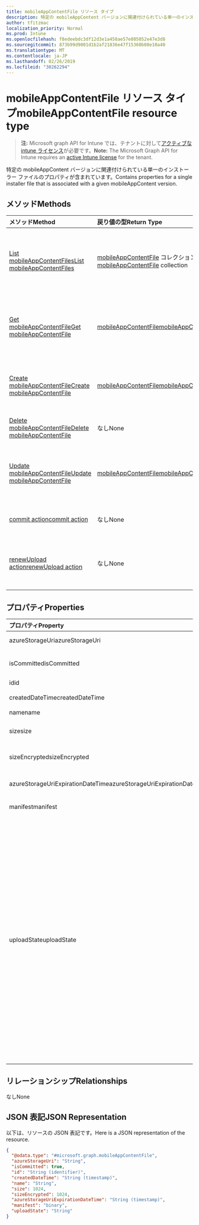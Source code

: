 ```yaml
---
title: mobileAppContentFile リソース タイプ
description: 特定の mobileAppContent バージョンに関連付けられている単一のインストーラー ファイルのプロパティが含まれています。
author: tfitzmac
localization_priority: Normal
ms.prod: Intune
ms.openlocfilehash: f8edeebdc3df12d3e1a458ae57e805052e47e3d8
ms.sourcegitcommit: 873b99d9001d1b2af21836e47f15360b08e10a40
ms.translationtype: MT
ms.contentlocale: ja-JP
ms.lasthandoff: 02/26/2019
ms.locfileid: "30262294"
---
```

# <a name="mobileappcontentfile-resource-type"></a><span data-ttu-id="6c9dc-103">mobileAppContentFile リソース タイプ</span><span class="sxs-lookup"><span data-stu-id="6c9dc-103">mobileAppContentFile resource type</span></span>

> <span data-ttu-id="6c9dc-104">**注:** Microsoft graph API for Intune では、テナントに対して[アクティブな intune ライセンス](https://go.microsoft.com/fwlink/?linkid=839381)が必要です。</span><span class="sxs-lookup"><span data-stu-id="6c9dc-104">**Note:** The Microsoft Graph API for Intune requires an [active Intune license](https://go.microsoft.com/fwlink/?linkid=839381) for the tenant.</span></span>

<span data-ttu-id="6c9dc-105">特定の mobileAppContent バージョンに関連付けられている単一のインストーラー ファイルのプロパティが含まれています。</span><span class="sxs-lookup"><span data-stu-id="6c9dc-105">Contains properties for a single installer file that is associated with a given mobileAppContent version.</span></span>

## <a name="methods"></a><span data-ttu-id="6c9dc-106">メソッド</span><span class="sxs-lookup"><span data-stu-id="6c9dc-106">Methods</span></span>
|<span data-ttu-id="6c9dc-107">メソッド</span><span class="sxs-lookup"><span data-stu-id="6c9dc-107">Method</span></span>|<span data-ttu-id="6c9dc-108">戻り値の型</span><span class="sxs-lookup"><span data-stu-id="6c9dc-108">Return Type</span></span>|<span data-ttu-id="6c9dc-109">説明</span><span class="sxs-lookup"><span data-stu-id="6c9dc-109">Description</span></span>|
|:---|:---|:---|
|[<span data-ttu-id="6c9dc-110">List mobileAppContentFiles</span><span class="sxs-lookup"><span data-stu-id="6c9dc-110">List mobileAppContentFiles</span></span>](../api/intune-apps-mobileappcontentfile-list.md)|<span data-ttu-id="6c9dc-111">[mobileAppContentFile](../resources/intune-apps-mobileappcontentfile.md) コレクション</span><span class="sxs-lookup"><span data-stu-id="6c9dc-111">[mobileAppContentFile](../resources/intune-apps-mobileappcontentfile.md) collection</span></span>|<span data-ttu-id="6c9dc-112">[mobileAppContentFile](../resources/intune-apps-mobileappcontentfile.md) オブジェクトのプロパティとリレーションシップをリストします。</span><span class="sxs-lookup"><span data-stu-id="6c9dc-112">List properties and relationships of the [mobileAppContentFile](../resources/intune-apps-mobileappcontentfile.md) objects.</span></span>|
|[<span data-ttu-id="6c9dc-113">Get mobileAppContentFile</span><span class="sxs-lookup"><span data-stu-id="6c9dc-113">Get mobileAppContentFile</span></span>](../api/intune-apps-mobileappcontentfile-get.md)|[<span data-ttu-id="6c9dc-114">mobileAppContentFile</span><span class="sxs-lookup"><span data-stu-id="6c9dc-114">mobileAppContentFile</span></span>](../resources/intune-apps-mobileappcontentfile.md)|<span data-ttu-id="6c9dc-115">[mobileAppContentFile](../resources/intune-apps-mobileappcontentfile.md) オブジェクトのプロパティとリレーションシップを読み取ります。</span><span class="sxs-lookup"><span data-stu-id="6c9dc-115">Read properties and relationships of the [mobileAppContentFile](../resources/intune-apps-mobileappcontentfile.md) object.</span></span>|
|[<span data-ttu-id="6c9dc-116">Create mobileAppContentFile</span><span class="sxs-lookup"><span data-stu-id="6c9dc-116">Create mobileAppContentFile</span></span>](../api/intune-apps-mobileappcontentfile-create.md)|[<span data-ttu-id="6c9dc-117">mobileAppContentFile</span><span class="sxs-lookup"><span data-stu-id="6c9dc-117">mobileAppContentFile</span></span>](../resources/intune-apps-mobileappcontentfile.md)|<span data-ttu-id="6c9dc-118">新しい [mobileAppContentFile](../resources/intune-apps-mobileappcontentfile.md) オブジェクトを作成します。</span><span class="sxs-lookup"><span data-stu-id="6c9dc-118">Create a new [mobileAppContentFile](../resources/intune-apps-mobileappcontentfile.md) object.</span></span>|
|[<span data-ttu-id="6c9dc-119">Delete mobileAppContentFile</span><span class="sxs-lookup"><span data-stu-id="6c9dc-119">Delete mobileAppContentFile</span></span>](../api/intune-apps-mobileappcontentfile-delete.md)|<span data-ttu-id="6c9dc-120">なし</span><span class="sxs-lookup"><span data-stu-id="6c9dc-120">None</span></span>|<span data-ttu-id="6c9dc-121">[mobileAppContentFile](../resources/intune-apps-mobileappcontentfile.md) を削除します。</span><span class="sxs-lookup"><span data-stu-id="6c9dc-121">Deletes a [mobileAppContentFile](../resources/intune-apps-mobileappcontentfile.md).</span></span>|
|[<span data-ttu-id="6c9dc-122">Update mobileAppContentFile</span><span class="sxs-lookup"><span data-stu-id="6c9dc-122">Update mobileAppContentFile</span></span>](../api/intune-apps-mobileappcontentfile-update.md)|[<span data-ttu-id="6c9dc-123">mobileAppContentFile</span><span class="sxs-lookup"><span data-stu-id="6c9dc-123">mobileAppContentFile</span></span>](../resources/intune-apps-mobileappcontentfile.md)|<span data-ttu-id="6c9dc-124">[mobileAppContentFile](../resources/intune-apps-mobileappcontentfile.md) オブジェクトのプロパティを更新します。</span><span class="sxs-lookup"><span data-stu-id="6c9dc-124">Update the properties of a [mobileAppContentFile](../resources/intune-apps-mobileappcontentfile.md) object.</span></span>|
|[<span data-ttu-id="6c9dc-125">commit action</span><span class="sxs-lookup"><span data-stu-id="6c9dc-125">commit action</span></span>](../api/intune-apps-mobileappcontentfile-commit.md)|<span data-ttu-id="6c9dc-126">なし</span><span class="sxs-lookup"><span data-stu-id="6c9dc-126">None</span></span>|<span data-ttu-id="6c9dc-127">特定のアプリのファイルをコミットします。</span><span class="sxs-lookup"><span data-stu-id="6c9dc-127">Commits a file of a given app.</span></span>|
|[<span data-ttu-id="6c9dc-128">renewUpload action</span><span class="sxs-lookup"><span data-stu-id="6c9dc-128">renewUpload action</span></span>](../api/intune-apps-mobileappcontentfile-renewupload.md)|<span data-ttu-id="6c9dc-129">なし</span><span class="sxs-lookup"><span data-stu-id="6c9dc-129">None</span></span>|<span data-ttu-id="6c9dc-130">アプリケーション ファイルのアップロード用の SAS URI を更新します。</span><span class="sxs-lookup"><span data-stu-id="6c9dc-130">Renews the SAS URI for an application file upload.</span></span>|

## <a name="properties"></a><span data-ttu-id="6c9dc-131">プロパティ</span><span class="sxs-lookup"><span data-stu-id="6c9dc-131">Properties</span></span>
|<span data-ttu-id="6c9dc-132">プロパティ</span><span class="sxs-lookup"><span data-stu-id="6c9dc-132">Property</span></span>|<span data-ttu-id="6c9dc-133">型</span><span class="sxs-lookup"><span data-stu-id="6c9dc-133">Type</span></span>|<span data-ttu-id="6c9dc-134">説明</span><span class="sxs-lookup"><span data-stu-id="6c9dc-134">Description</span></span>|
|:---|:---|:---|
|<span data-ttu-id="6c9dc-135">azureStorageUri</span><span class="sxs-lookup"><span data-stu-id="6c9dc-135">azureStorageUri</span></span>|<span data-ttu-id="6c9dc-136">String</span><span class="sxs-lookup"><span data-stu-id="6c9dc-136">String</span></span>|<span data-ttu-id="6c9dc-137">Azure ストレージ URI。</span><span class="sxs-lookup"><span data-stu-id="6c9dc-137">The Azure Storage URI.</span></span>|
|<span data-ttu-id="6c9dc-138">isCommitted</span><span class="sxs-lookup"><span data-stu-id="6c9dc-138">isCommitted</span></span>|<span data-ttu-id="6c9dc-139">Boolean</span><span class="sxs-lookup"><span data-stu-id="6c9dc-139">Boolean</span></span>|<span data-ttu-id="6c9dc-140">ファイルがコミットされたかどうかを示す値。</span><span class="sxs-lookup"><span data-stu-id="6c9dc-140">A value indicating whether the file is committed.</span></span>|
|<span data-ttu-id="6c9dc-141">id</span><span class="sxs-lookup"><span data-stu-id="6c9dc-141">id</span></span>|<span data-ttu-id="6c9dc-142">String</span><span class="sxs-lookup"><span data-stu-id="6c9dc-142">String</span></span>|<span data-ttu-id="6c9dc-143">ファイル ID。</span><span class="sxs-lookup"><span data-stu-id="6c9dc-143">The File Id.</span></span>|
|<span data-ttu-id="6c9dc-144">createdDateTime</span><span class="sxs-lookup"><span data-stu-id="6c9dc-144">createdDateTime</span></span>|<span data-ttu-id="6c9dc-145">DateTimeOffset</span><span class="sxs-lookup"><span data-stu-id="6c9dc-145">DateTimeOffset</span></span>|<span data-ttu-id="6c9dc-146">ファイルが作成された時刻。</span><span class="sxs-lookup"><span data-stu-id="6c9dc-146">The time the file was created.</span></span>|
|<span data-ttu-id="6c9dc-147">name</span><span class="sxs-lookup"><span data-stu-id="6c9dc-147">name</span></span>|<span data-ttu-id="6c9dc-148">String</span><span class="sxs-lookup"><span data-stu-id="6c9dc-148">String</span></span>|<span data-ttu-id="6c9dc-149">ファイル名。</span><span class="sxs-lookup"><span data-stu-id="6c9dc-149">the file name.</span></span>|
|<span data-ttu-id="6c9dc-150">size</span><span class="sxs-lookup"><span data-stu-id="6c9dc-150">size</span></span>|<span data-ttu-id="6c9dc-151">Int64</span><span class="sxs-lookup"><span data-stu-id="6c9dc-151">Int64</span></span>|<span data-ttu-id="6c9dc-152">暗号化する前のファイルのサイズ。</span><span class="sxs-lookup"><span data-stu-id="6c9dc-152">The size of the file prior to encryption.</span></span>|
|<span data-ttu-id="6c9dc-153">sizeEncrypted</span><span class="sxs-lookup"><span data-stu-id="6c9dc-153">sizeEncrypted</span></span>|<span data-ttu-id="6c9dc-154">Int64</span><span class="sxs-lookup"><span data-stu-id="6c9dc-154">Int64</span></span>|<span data-ttu-id="6c9dc-155">暗号化した後のファイルのサイズ。</span><span class="sxs-lookup"><span data-stu-id="6c9dc-155">The size of the file after encryption.</span></span>|
|<span data-ttu-id="6c9dc-156">azureStorageUriExpirationDateTime</span><span class="sxs-lookup"><span data-stu-id="6c9dc-156">azureStorageUriExpirationDateTime</span></span>|<span data-ttu-id="6c9dc-157">DateTimeOffset</span><span class="sxs-lookup"><span data-stu-id="6c9dc-157">DateTimeOffset</span></span>|<span data-ttu-id="6c9dc-158">Azure ストレージ URI の有効期限が切れる時刻。</span><span class="sxs-lookup"><span data-stu-id="6c9dc-158">The time the Azure storage Uri expires.</span></span>|
|<span data-ttu-id="6c9dc-159">manifest</span><span class="sxs-lookup"><span data-stu-id="6c9dc-159">manifest</span></span>|<span data-ttu-id="6c9dc-160">Binary</span><span class="sxs-lookup"><span data-stu-id="6c9dc-160">Binary</span></span>|<span data-ttu-id="6c9dc-161">マニフェスト情報。</span><span class="sxs-lookup"><span data-stu-id="6c9dc-161">The manifest information.</span></span>|
|<span data-ttu-id="6c9dc-162">uploadState</span><span class="sxs-lookup"><span data-stu-id="6c9dc-162">uploadState</span></span>|[<span data-ttu-id="6c9dc-163">mobileAppContentFileUploadState</span><span class="sxs-lookup"><span data-stu-id="6c9dc-163">mobileAppContentFileUploadState</span></span>](../resources/intune-apps-mobileappcontentfileuploadstate.md)|<span data-ttu-id="6c9dc-164">現在のアップロード要求の状態。</span><span class="sxs-lookup"><span data-stu-id="6c9dc-164">The state of the current upload request.</span></span> <span data-ttu-id="6c9dc-165">可能な値は、`success`、`transientError`、`error`、`unknown`、`azureStorageUriRequestSuccess`、`azureStorageUriRequestPending`、`azureStorageUriRequestFailed`、`azureStorageUriRequestTimedOut`、`azureStorageUriRenewalSuccess`、`azureStorageUriRenewalPending`、`azureStorageUriRenewalFailed`、`azureStorageUriRenewalTimedOut`、`commitFileSuccess`、`commitFilePending`、`commitFileFailed`、`commitFileTimedOut` です。</span><span class="sxs-lookup"><span data-stu-id="6c9dc-165">Possible values are: `success`, `transientError`, `error`, `unknown`, `azureStorageUriRequestSuccess`, `azureStorageUriRequestPending`, `azureStorageUriRequestFailed`, `azureStorageUriRequestTimedOut`, `azureStorageUriRenewalSuccess`, `azureStorageUriRenewalPending`, `azureStorageUriRenewalFailed`, `azureStorageUriRenewalTimedOut`, `commitFileSuccess`, `commitFilePending`, `commitFileFailed`, `commitFileTimedOut`.</span></span>|

## <a name="relationships"></a><span data-ttu-id="6c9dc-166">リレーションシップ</span><span class="sxs-lookup"><span data-stu-id="6c9dc-166">Relationships</span></span>
<span data-ttu-id="6c9dc-167">なし</span><span class="sxs-lookup"><span data-stu-id="6c9dc-167">None</span></span>

## <a name="json-representation"></a><span data-ttu-id="6c9dc-168">JSON 表記</span><span class="sxs-lookup"><span data-stu-id="6c9dc-168">JSON Representation</span></span>
<span data-ttu-id="6c9dc-169">以下は、リソースの JSON 表記です。</span><span class="sxs-lookup"><span data-stu-id="6c9dc-169">Here is a JSON representation of the resource.</span></span>
<!-- {
  "blockType": "resource",
  "keyProperty": "id",
  "@odata.type": "microsoft.graph.mobileAppContentFile"
}
-->
``` json
{
  "@odata.type": "#microsoft.graph.mobileAppContentFile",
  "azureStorageUri": "String",
  "isCommitted": true,
  "id": "String (identifier)",
  "createdDateTime": "String (timestamp)",
  "name": "String",
  "size": 1024,
  "sizeEncrypted": 1024,
  "azureStorageUriExpirationDateTime": "String (timestamp)",
  "manifest": "binary",
  "uploadState": "String"
}
```



